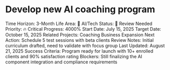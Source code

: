# Develop new AI coaching program

Time Horizon: 3-Month
Life Area: 🤖 AI/Tech
Status: 🔄 Review Needed
Priority: 🔥 Critical
Progress: 4000%
Start Date: July 15, 2025
Target Date: October 15, 2025
Related Projects: Coaching Business Expansion
Next Action: Schedule 5 test sessions with beta clients
Review Notes: Initial curriculum drafted, need to validate with focus group
Last Updated: August 21, 2025
Success Criteria: Program ready for launch with 10+ enrolled clients and 90% satisfaction rating
Blockers: Still finalizing the AI component integration and compliance requirements